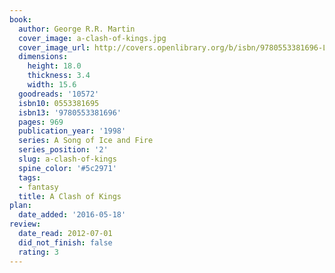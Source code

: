 ```yaml
---
book:
  author: George R.R. Martin
  cover_image: a-clash-of-kings.jpg
  cover_image_url: http://covers.openlibrary.org/b/isbn/9780553381696-L.jpg
  dimensions:
    height: 18.0
    thickness: 3.4
    width: 15.6
  goodreads: '10572'
  isbn10: 0553381695
  isbn13: '9780553381696'
  pages: 969
  publication_year: '1998'
  series: A Song of Ice and Fire
  series_position: '2'
  slug: a-clash-of-kings
  spine_color: '#5c2971'
  tags:
  - fantasy
  title: A Clash of Kings
plan:
  date_added: '2016-05-18'
review:
  date_read: 2012-07-01
  did_not_finish: false
  rating: 3
---
```

